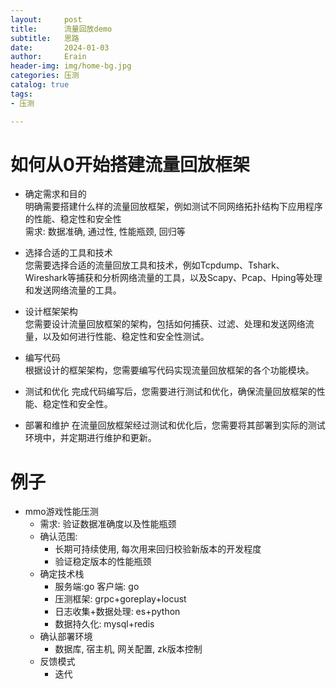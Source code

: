 ```yaml
---
layout:     post
title:      流量回放demo
subtitle:   思路
date:       2024-01-03
author:     Erain
header-img: img/home-bg.jpg
categories: 压测
catalog: true
tags:
- 压测

---
```


# 如何从0开始搭建流量回放框架

- 确定需求和目的    
  明确需要搭建什么样的流量回放框架，例如测试不同网络拓扑结构下应用程序的性能、稳定性和安全性    
  需求: 数据准确, 通过性, 性能瓶颈, 回归等

- 选择合适的工具和技术    
  您需要选择合适的流量回放工具和技术，例如Tcpdump、Tshark、Wireshark等捕获和分析网络流量的工具，以及Scapy、Pcap、Hping等处理和发送网络流量的工具。

- 设计框架架构    
  您需要设计流量回放框架的架构，包括如何捕获、过滤、处理和发送网络流量，以及如何进行性能、稳定性和安全性测试。

- 编写代码  
  根据设计的框架架构，您需要编写代码实现流量回放框架的各个功能模块。

- 测试和优化 完成代码编写后，您需要进行测试和优化，确保流量回放框架的性能、稳定性和安全性。

- 部署和维护 在流量回放框架经过测试和优化后，您需要将其部署到实际的测试环境中，并定期进行维护和更新。

# 例子

- mmo游戏性能压测
    - 需求: 验证数据准确度以及性能瓶颈
    - 确认范围:
        - 长期可持续使用, 每次用来回归校验新版本的开发程度
        - 验证稳定版本的性能瓶颈
    - 确定技术栈
        - 服务端:go 客户端: go
        - 压测框架: grpc+goreplay+locust
        - 日志收集+数据处理: es+python
        - 数据持久化: mysql+redis
    - 确认部署环境
        - 数据库, 宿主机, 网关配置, zk版本控制
    - 反馈模式
        - 迭代
  